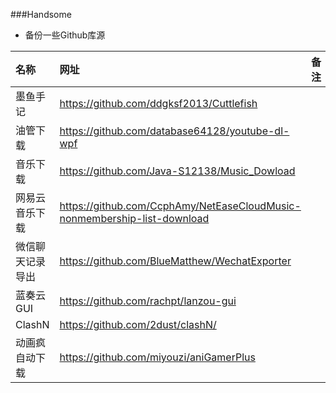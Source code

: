 ###Handsome

* 备份一些Github库源

| 名称 | 网址 | 备注 |
| :-- | :-- | :-: |
| 墨鱼手记 | https://github.com/ddgksf2013/Cuttlefish |  |
| 油管下载 | https://github.com/database64128/youtube-dl-wpf |  |
| 音乐下载 | https://github.com/Java-S12138/Music_Dowload |  |
| 网易云音乐下载 | https://github.com/CcphAmy/NetEaseCloudMusic-nonmembership-list-download |  |
| 微信聊天记录导出  | https://github.com/BlueMatthew/WechatExporter |  |
| 蓝奏云GUI | https://github.com/rachpt/lanzou-gui |  |
| ClashN | https://github.com/2dust/clashN/ |  |
| 动画疯自动下载 | https://github.com/miyouzi/aniGamerPlus |  |
